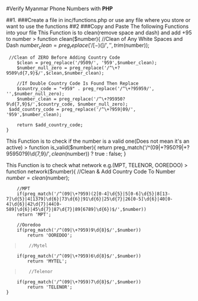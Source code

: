 #Verify Myanmar Phone Numbers with **PHP**

##1.
 ###Create a file in inc/functions.php or use any file where you store or want to use the functions 
##2 
 ###Copy and Paste The following Functions into your file 
	This Function is to clean(remove space and dash) and add +95 to number 
	> function clean($number){
   	//Clean of Any White Spaces and Dash
     $number_clean = preg_replace('/[- )(]/', '',trim($number));
  >  		
     //Clean of ZERO Before Adding Country Code
    	$clean = preg_replace('/9509/', '959',$number_clean);
    	$number_null_zero = preg_replace('/^\+?9509\d{7,9}$/',$clean,$number_clean);
  >  	
    	//If Double Country Code Is Found Then Replace
    	$country_code = "+959" . preg_replace('/^\+?95959/', '',$number_null_zero);
    	$number_clean = preg_replace('/^\+?95950?9\d{7,9}$/',$country_code, $number_null_zero);
     $add_country_code = preg_replace('/^\+?959|09/', '959',$number_clean); 
  >      
    	return $add_country_code;
    }

  This Function is to check if the number is a valid one(Does not mean it's an active)
	> function is_valid($number){
		return preg_match('/^(09|\+?950?9|\+?95950?9)\d{7,9}$/',clean($number)) ? true : false;
	}
	
  This Function is to check what network e.g.(MPT, TELENOR, OOREDOO)
	> function network($number){
    	//Clean & Add Country Code To Number 
        $number = clean($number); 
  >      
    	//MPT
    	if(preg_match('/^(09|\+?959)(2[0-4]\d{5}|5[0-6]\d{5}|8[13-7]\d{5}|4[1379]\d{6}|73\d{6}|91\d{6}|25\d{7}|26[0-5]\d{6}|40[0-4]\d{6}|42\d{7}|44[0-589]\d{6}|45\d{7}|87\d{7}|89[6789]\d{6})$/',$number))
    	return 'MPT'; 
>        
        //Ooredoo 
     	if(preg_match('/^(09|\+?959)9\d{8}$/',$number))
     		return 'OOREDOO'; 

>        //Mytel
     	if(preg_match('/^(09|\+?959)6\d{8}$/',$number))
     		return 'MYTEL'; 
            
>        //Telenor
     	if(preg_match('/^(09|\+?959)7\d{8}$/',$number))
     		return 'TELENOR'; 
    }
